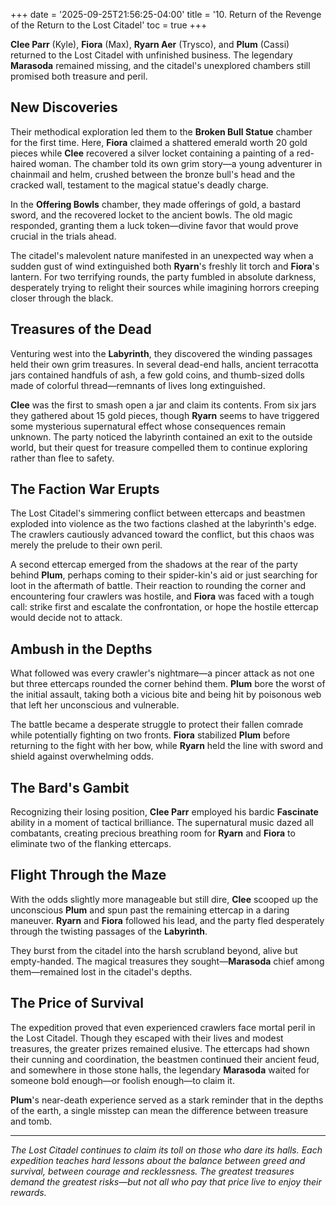 +++
date = '2025-09-25T21:56:25-04:00'
title = '10. Return of the Revenge of the Return to the Lost Citadel'
toc = true
+++

**Clee Parr** (Kyle), **Fiora** (Max), **Ryarn Aer** (Trysco), and **Plum** (Cassi) returned to the Lost Citadel with unfinished business. The legendary **Marasoda** remained missing, and the citadel's unexplored chambers still promised both treasure and peril.

## New Discoveries

Their methodical exploration led them to the **Broken Bull Statue** chamber for the first time. Here, **Fiora** claimed a shattered emerald worth 20 gold pieces while **Clee** recovered a silver locket containing a painting of a red-haired woman. The chamber told its own grim story—a young adventurer in chainmail and helm, crushed between the bronze bull's head and the cracked wall, testament to the magical statue's deadly charge. 

In the **Offering Bowls** chamber, they made offerings of gold, a bastard sword, and the recovered locket to the ancient bowls. The old magic responded, granting them a luck token—divine favor that would prove crucial in the trials ahead.

The citadel's malevolent nature manifested in an unexpected way when a sudden gust of wind extinguished both **Ryarn**'s freshly lit torch and **Fiora**'s lantern. For two terrifying rounds, the party fumbled in absolute darkness, desperately trying to relight their sources while imagining horrors creeping closer through the black.

## Treasures of the Dead

Venturing west into the **Labyrinth**, they discovered the winding passages held their own grim treasures. In several dead-end halls, ancient terracotta jars contained handfuls of ash, a few gold coins, and thumb-sized dolls made of colorful thread—remnants of lives long extinguished.

**Clee** was the first to smash open a jar and claim its contents. From six jars they gathered about 15 gold pieces, though **Ryarn** seems to have triggered some mysterious supernatural effect whose consequences remain unknown. The party noticed the labyrinth contained an exit to the outside world, but their quest for treasure compelled them to continue exploring rather than flee to safety.

## The Faction War Erupts

The Lost Citadel's simmering conflict between ettercaps and beastmen exploded into violence as the two factions clashed at the labyrinth's edge. The crawlers cautiously advanced toward the conflict, but this chaos was merely the prelude to their own peril.

A second ettercap emerged from the shadows at the rear of the party behind **Plum**, perhaps coming to their spider-kin's aid or just searching for loot in the aftermath of battle. Their reaction to rounding the corner and encountering four crawlers was hostile, and **Fiora** was faced with a tough call: strike first and escalate the confrontation, or hope the hostile ettercap would decide not to attack.

## Ambush in the Depths

What followed was every crawler's nightmare—a pincer attack as not one but three ettercaps rounded the corner behind them. **Plum** bore the worst of the initial assault, taking both a vicious bite and being hit by poisonous web that left her unconscious and vulnerable.

The battle became a desperate struggle to protect their fallen comrade while potentially fighting on two fronts. **Fiora** stabilized **Plum** before returning to the fight with her bow, while **Ryarn** held the line with sword and shield against overwhelming odds.

## The Bard's Gambit

Recognizing their losing position, **Clee Parr** employed his bardic **Fascinate** ability in a moment of tactical brilliance. The supernatural music dazed all combatants, creating precious breathing room for **Ryarn** and **Fiora** to eliminate two of the flanking ettercaps.

## Flight Through the Maze

With the odds slightly more manageable but still dire, **Clee** scooped up the unconscious **Plum** and spun past the remaining ettercap in a daring maneuver. **Ryarn** and **Fiora** followed his lead, and the party fled desperately through the twisting passages of the **Labyrinth**.

They burst from the citadel into the harsh scrubland beyond, alive but empty-handed. The magical treasures they sought—**Marasoda** chief among them—remained lost in the citadel's depths.

## The Price of Survival

The expedition proved that even experienced crawlers face mortal peril in the Lost Citadel. Though they escaped with their lives and modest treasures, the greater prizes remained elusive. The ettercaps had shown their cunning and coordination, the beastmen continued their ancient feud, and somewhere in those stone halls, the legendary **Marasoda** waited for someone bold enough—or foolish enough—to claim it.

**Plum**'s near-death experience served as a stark reminder that in the depths of the earth, a single misstep can mean the difference between treasure and tomb.

---

*The Lost Citadel continues to claim its toll on those who dare its halls. Each expedition teaches hard lessons about the balance between greed and survival, between courage and recklessness. The greatest treasures demand the greatest risks—but not all who pay that price live to enjoy their rewards.*